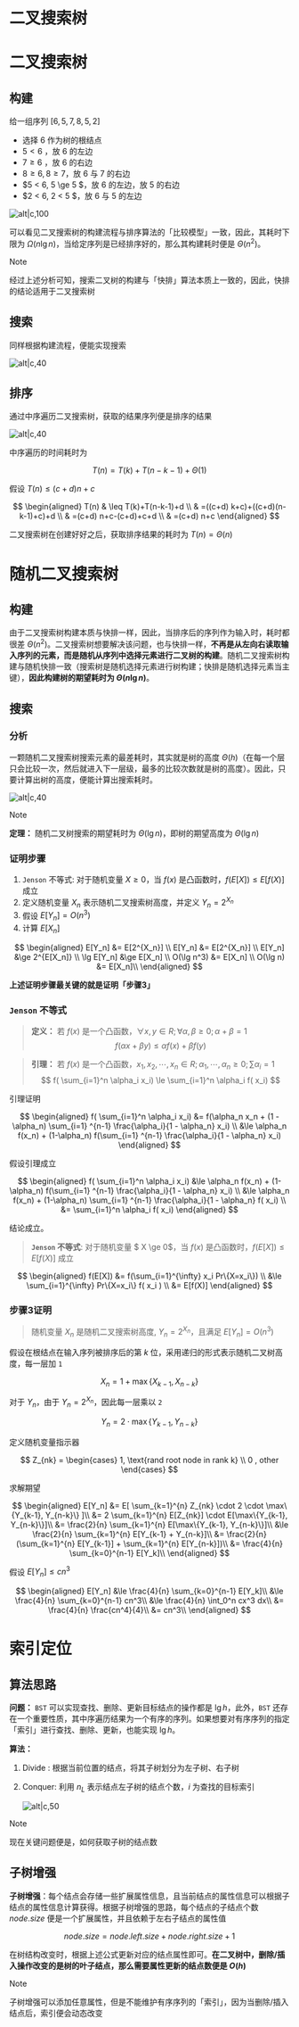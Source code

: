 # 二叉搜索树

# 二叉搜索树

## 构建

给一组序列 $[6,5,7,8,5,2]$
- 选择 $6$ 作为树的根结点
- $5 < 6$ ，放 $6$ 的左边
- $7 \ge 6$ ，放 $6$ 的右边
- $8 \ge 6, 8 \ge 7$，放 $6$ 与 $7$ 的右边
- $5 < 6, 5 \ge 5 $，放 $6$ 的左边，放 $5$ 的右边
- $2 < 6, 2 < 5 $，放 $6$ 与 $5$ 的左边

![alt|c,100](../../image/algorithm/BST.png)

可以看见二叉搜索树的构建流程与排序算法的「比较模型」一致，因此，其耗时下限为 $\Omega(n \lg n)$，当给定序列是已经排序好的，那么其构建耗时便是 $\Theta(n^2)$。

> [!note]
> 经过上述分析可知，搜索二叉树的构建与「快排」算法本质上一致的，因此，快排的结论适用于二叉搜索树

## 搜索

同样根据构建流程，便能实现搜索

![alt|c,40](../../image/algorithm/BST_search.png)

## 排序

通过中序遍历二叉搜索树，获取的结果序列便是排序的结果

![alt|c,40](../../image/algorithm/BST_sort.png)

中序遍历的时间耗时为

$$
    T(n) = T(k) + T(n - k - 1) + \Theta(1)
$$

假设 $T(n) \le (c + d)n + c$

$$
    \begin{aligned}
    T(n) & \leq T(k)+T(n-k-1)+d \\
    & =((c+d) k+c)+((c+d)(n-k-1)+c)+d \\
    & =(c+d) n+c-(c+d)+c+d \\
    & =(c+d) n+c
    \end{aligned}
$$

二叉搜索树在创建好好之后，获取排序结果的耗时为 $T(n) = \Theta(n)$

# 随机二叉搜索树

## 构建

由于二叉搜索树构建本质与快排一样，因此，当排序后的序列作为输入时，耗时都很差 $\Theta(n^2)$。二叉搜索树想要解决该问题，也与快排一样，**不再是从左向右读取输入序列的元素，而是随机从序列中选择元素进行二叉树的构建**。随机二叉搜索树构建与随机快排一致（搜索树是随机选择元素进行树构建；快排是随机选择元素当主键），**因此构建树的期望耗时为 $\Theta(n \lg n)$**。

## 搜索

### 分析

一颗随机二叉搜索树搜索元素的最差耗时，其实就是树的高度 $\Theta(h)$（在每一个层只会比较一次，然后就进入下一层级，最多的比较次数就是树的高度）。因此，只要计算出树的高度，便能计算出搜索耗时。

![alt|c,40](../../image/algorithm/BST_search.png)

> [!note]
> **定理：** 随机二叉树搜索的期望耗时为 $\Theta(\lg n)$，即树的期望高度为 $\Theta(\lg n)$

### 证明步骤

1. `Jenson` 不等式: 对于随机变量 $X \ge 0$，当 $f(x)$ 是凸函数时，$f(E[X]) \le E[f(X)]$ 成立
2. 定义随机变量 $X_n$ 表示随机二叉搜索树高度，并定义 $Y_n = 2^{X_n}$
3. 假设 $E[Y_n] = O(n^3)$
4. 计算 $E[X_n]$

$$
    \begin{aligned}
        E[Y_n] &= E[2^{X_n}] \\
        E[Y_n] &= E[2^{X_n}] \\
        E[Y_n] &\ge 2^{E[X_n]} \\
        \lg E[Y_n] &\ge E[X_n] \\
         O(\lg n^3) &= E[X_n] \\
            O(\lg n)  &= E[X_n]\\
    \end{aligned}
$$

**上述证明步骤最关键的就是证明「步骤3」**

### `Jenson` 不等式

> **定义：** 若 $f(x)$ 是一个凸函数，$\forall x,y \in R; \forall \alpha,\beta \ge 0; \alpha + \beta = 1$
$$
    f(\alpha x + \beta y) \le \alpha f(x) + \beta f(y)
$$

> **引理：** 若 $f(x)$ 是一个凸函数，$x_1,x_2,\dotsm,x_n \in R; \alpha_1,\dotsm,\alpha_n \ge  0; \sum \alpha_i = 1$
$$
    f( \sum_{i=1}^n \alpha_i x_i)  \le \sum_{i=1}^n \alpha_i f( x_i)
$$

引理证明

$$
    \begin{aligned}
         f( \sum_{i=1}^n \alpha_i x_i) &= f(\alpha_n x_n + (1 - \alpha_n) \sum_{i=1} ^{n-1} \frac{\alpha_i}{1 - \alpha_n} x_i) \\
         &\le \alpha_n f(x_n) + (1-\alpha_n) f(\sum_{i=1} ^{n-1} \frac{\alpha_i}{1 - \alpha_n} x_i)
    \end{aligned}
$$

假设引理成立

$$
    \begin{aligned}
         f( \sum_{i=1}^n \alpha_i x_i) &\le \alpha_n f(x_n) + (1-\alpha_n) f(\sum_{i=1} ^{n-1} \frac{\alpha_i}{1 - \alpha_n} x_i) \\
         &\le \alpha_n f(x_n) + (1-\alpha_n) \sum_{i=1} ^{n-1} \frac{\alpha_i}{1 - \alpha_n} f(  x_i) \\
         &=  \sum_{i=1}^n \alpha_i f( x_i)
    \end{aligned}
$$

结论成立。


> **`Jenson` 不等式**: 对于随机变量 $ X \ge 0$，当 $f(x)$ 是凸函数时，$f(E[X]) \le E[f(X)]$ 成立

$$
    \begin{aligned}
        f(E[X]) &= f(\sum_{i=1}^{\infty} x_i Pr\{X=x_i\}) \\
                &\le \sum_{i=1}^{\infty} Pr\{X=x_i\} f( x_i ) \\
                &= E[f(X)]
    \end{aligned}
$$

### 步骤3证明


> 随机变量 $X_n$ 是随机二叉搜索树高度, $Y_n = 2^{X_n}$，且满足 $E[Y_n] = O(n^3)$


假设在根结点在输入序列被排序后的第 $k$ 位，采用递归的形式表示随机二叉树高度，每一层加 `1`

$$
    X_n = 1 + \max\{X_{k-1}, X_{n-k}\}
$$

对于 $Y_n$，由于 $Y_n = 2^{X_n}$，因此每一层乘以 `2`

$$
    Y_n = 2 \cdot \max\{Y_{k-1}, Y_{n-k}\}
$$

定义随机变量指示器

$$
    Z_{nk} = \begin{cases}
        1, \text{rand root node in rank k} \\
        0 , other
    \end{cases}
$$

求解期望

$$
    \begin{aligned}
        E[Y_n] &= E[ \sum_{k=1}^{n} Z_{nk} \cdot 2 \cdot \max\{Y_{k-1}, Y_{n-k}\} ]\\
               &= 2 \sum_{k=1}^{n}  E[Z_{nk}] \cdot E[\max\{Y_{k-1}, Y_{n-k}\}]\\
               &= \frac{2}{n} \sum_{k=1}^{n}  E[\max\{Y_{k-1}, Y_{n-k}\}]\\
               &\le \frac{2}{n} \sum_{k=1}^{n}  E[Y_{k-1} + Y_{n-k}]\\
               &= \frac{2}{n} (\sum_{k=1}^{n}  E[Y_{k-1}] +  \sum_{k=1}^{n} E[Y_{n-k}])\\
               &= \frac{4}{n} \sum_{k=0}^{n-1}  E[Y_k]\\
    \end{aligned}
$$

假设 $E[Y_n] \le cn^3$

$$
    \begin{aligned}
        E[Y_n] &\le \frac{4}{n} \sum_{k=0}^{n-1}  E[Y_k]\\
               &\le \frac{4}{n} \sum_{k=0}^{n-1}  cn^3\\
               &\le \frac{4}{n} \int_0^n cx^3 dx\\
               &= \frac{4}{n} \frac{cn^4}{4}\\
               &= cn^3\\
    \end{aligned}
$$


# 索引定位

## 算法思路

**问题：** `BST` 可以实现查找、删除、更新目标结点的操作都是 $\lg h$，此外，`BST` 还存在一个重要性质，其中序遍历结果为一个有序的序列。如果想要对有序序列的指定「索引」进行查找、删除、更新，也能实现 $\lg h$。


**算法：** 
1. Divide : 根据当前位置的结点，将其子树划分为左子树、右子树
2. Conquer: 利用 $n_L$ 表示结点左子树的结点个数，$i$ 为查找的目标索引

    ![alt|c,50](../../image/algorithm/subtree_at.png)

>[!note]
> 现在关键问题便是，如何获取子树的结点数

## 子树增强

**子树增强**：每个结点会存储一些扩展属性信息，且当前结点的属性信息可以根据子结点的属性信息计算获得。根据子树增强的思路，每个结点的子结点个数 $node.size$ 便是一个扩展属性，并且依赖于左右子结点的属性值

$$
    node.size = node.left.size + node.right.size + 1
$$

在树结构改变时，根据上述公式更新对应的结点属性即可。**在二叉树中，删除/插入操作改变的是树的叶子结点，那么需要属性更新的结点数便是 $O(h)$**

>[!note]
> 子树增强可以添加任意属性，但是不能维护有序序列的「索引」，因为当删除/插入结点后，索引便会动态改变








